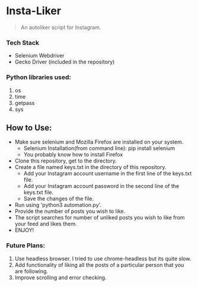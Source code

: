 # Insta-Liker
>An autoliker script for Instagram.

### Tech Stack  
- Selenium Webdriver
- Gecko Driver (included in the repository)

### Python libraries used:
1. os
2. time
3. getpass
4. sys

## How to Use:
- Make sure selenium and Mozilla Firefox are installed on your system.
  - Selenium Installation(from command line): pip install selenium 
  - You probably know how to install Firefox
- Clone this repository, get to the directory. 
- Create a file named keys.txt in the directory of this repository.
  - Add your Instagram account username in the first line of the keys.txt file.
  - Add your Instagram account password in the second line of the keys.txt file.
  - Save the changes of the file.
- Run using 'python3 automation.py'.  
- Provide the number of posts you wish to like.
- The script searches for number of unliked posts you wish to like from your feed and likes them.
- ENJOY!

### Future Plans:
1. Use headless browser. I tried to use chrome-headless but its quite slow.
2. Add functionality of liking all the posts of a particular person that you are following.
3. Improve scrolling and error checking.
